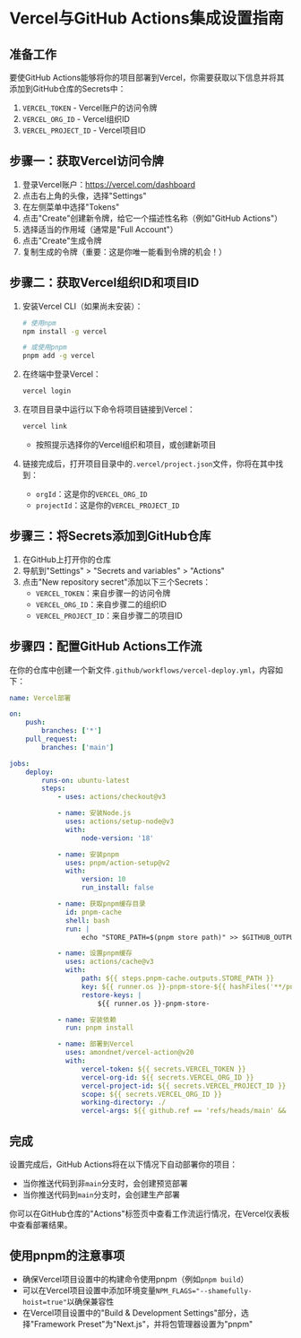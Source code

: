 # Vercel与GitHub Actions集成设置指南

## 准备工作

要使GitHub Actions能够将你的项目部署到Vercel，你需要获取以下信息并将其添加到GitHub仓库的Secrets中：

1. `VERCEL_TOKEN` - Vercel账户的访问令牌
2. `VERCEL_ORG_ID` - Vercel组织ID
3. `VERCEL_PROJECT_ID` - Vercel项目ID

## 步骤一：获取Vercel访问令牌

1. 登录Vercel账户：https://vercel.com/dashboard
2. 点击右上角的头像，选择"Settings"
3. 在左侧菜单中选择"Tokens"
4. 点击"Create"创建新令牌，给它一个描述性名称（例如"GitHub Actions"）
5. 选择适当的作用域（通常是"Full Account"）
6. 点击"Create"生成令牌
7. 复制生成的令牌（重要：这是你唯一能看到令牌的机会！）

## 步骤二：获取Vercel组织ID和项目ID

1. 安装Vercel CLI（如果尚未安装）：

    ```bash
    # 使用npm
    npm install -g vercel

    # 或使用pnpm
    pnpm add -g vercel
    ```

2. 在终端中登录Vercel：

    ```bash
    vercel login
    ```

3. 在项目目录中运行以下命令将项目链接到Vercel：

    ```bash
    vercel link
    ```

    - 按照提示选择你的Vercel组织和项目，或创建新项目

4. 链接完成后，打开项目目录中的`.vercel/project.json`文件，你将在其中找到：
    - `orgId`：这是你的`VERCEL_ORG_ID`
    - `projectId`：这是你的`VERCEL_PROJECT_ID`

## 步骤三：将Secrets添加到GitHub仓库

1. 在GitHub上打开你的仓库
2. 导航到"Settings" > "Secrets and variables" > "Actions"
3. 点击"New repository secret"添加以下三个Secrets：
    - `VERCEL_TOKEN`：来自步骤一的访问令牌
    - `VERCEL_ORG_ID`：来自步骤二的组织ID
    - `VERCEL_PROJECT_ID`：来自步骤二的项目ID

## 步骤四：配置GitHub Actions工作流

在你的仓库中创建一个新文件`.github/workflows/vercel-deploy.yml`，内容如下：

```yaml
name: Vercel部署

on:
    push:
        branches: ['*']
    pull_request:
        branches: ['main']

jobs:
    deploy:
        runs-on: ubuntu-latest
        steps:
            - uses: actions/checkout@v3

            - name: 安装Node.js
              uses: actions/setup-node@v3
              with:
                  node-version: '18'

            - name: 安装pnpm
              uses: pnpm/action-setup@v2
              with:
                  version: 10
                  run_install: false

            - name: 获取pnpm缓存目录
              id: pnpm-cache
              shell: bash
              run: |
                  echo "STORE_PATH=$(pnpm store path)" >> $GITHUB_OUTPUT

            - name: 设置pnpm缓存
              uses: actions/cache@v3
              with:
                  path: ${{ steps.pnpm-cache.outputs.STORE_PATH }}
                  key: ${{ runner.os }}-pnpm-store-${{ hashFiles('**/pnpm-lock.yaml') }}
                  restore-keys: |
                      ${{ runner.os }}-pnpm-store-

            - name: 安装依赖
              run: pnpm install

            - name: 部署到Vercel
              uses: amondnet/vercel-action@v20
              with:
                  vercel-token: ${{ secrets.VERCEL_TOKEN }}
                  vercel-org-id: ${{ secrets.VERCEL_ORG_ID }}
                  vercel-project-id: ${{ secrets.VERCEL_PROJECT_ID }}
                  scope: ${{ secrets.VERCEL_ORG_ID }}
                  working-directory: ./
                  vercel-args: ${{ github.ref == 'refs/heads/main' && '--prod' || '' }}
```

## 完成

设置完成后，GitHub Actions将在以下情况下自动部署你的项目：

- 当你推送代码到非`main`分支时，会创建预览部署
- 当你推送代码到`main`分支时，会创建生产部署

你可以在GitHub仓库的"Actions"标签页中查看工作流运行情况，在Vercel仪表板中查看部署结果。

## 使用pnpm的注意事项

- 确保Vercel项目设置中的构建命令使用pnpm（例如`pnpm build`）
- 可以在Vercel项目设置中添加环境变量`NPM_FLAGS="--shamefully-hoist=true"`以确保兼容性
- 在Vercel项目设置中的"Build & Development Settings"部分，选择"Framework Preset"为"Next.js"，并将包管理器设置为"pnpm"
